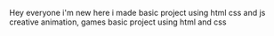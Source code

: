 Hey everyone  i'm new here i made basic project using html css and js
creative animation, games basic project using html and css

